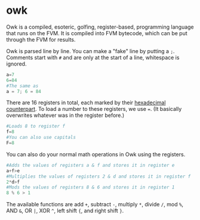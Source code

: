 # owk
Owk is a compiled, esoteric, golfing, register-based, programming language that runs on the FVM. It is compiled into FVM bytecode, which can be put through the FVM for results.

Owk is parsed line by line. You can make a "fake" line by putting a `;`. Comments start with `#` and are only at the start of a line, whitespace is ignored.

```python
a=7
6=84
#The same as
a = 7; 6 = 84
```

There are 16 registers in total, each marked by their [hexadecimal counterpart](https://en.m.wikipedia.org/wiki/Hexadecimal#Using_0.E2.80.939_and_A.E2.80.93F). To load a number to these registers, we use `=`. (It basically overwrites whatever was in the register before.)

```python
#Loads 8 to register f
f=8
#You can also use capitals
F=8
```

You can also do your normal math operations in Owk using the registers.

```python
#Adds the values of registers a & f and stores it in register e
a+f>e
#Multiplies the values of registers 2 & d and stores it in register f
2*d>f
#Mods the values of registers 8 & 6 and stores it in register 1
8 % 6 > 1
```

The available functions are add `+`, subtract `-`, multiply `*`, divide `/`, mod `%`, AND `&`, OR `|`, XOR `^`, left shift `{`, and right shift `}`.

